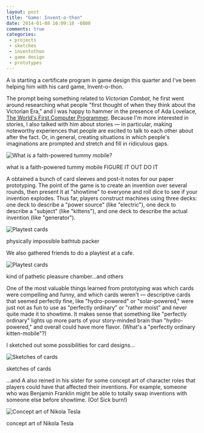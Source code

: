 ```yaml
---
layout: post
title: "Game: Invent-o-thon"
date: 2014-01-08 16:09:18 -0800
comments: true
categories: 
 - projects
 - sketches
 - inventothon
 - game design
 - prototypes
---
```


A is starting a certificate program in game design this quarter and I've been helping him with his card game, Invent-o-thon.

The prompt being something related to *Victorian Combat*, he first went around researching what people "first thought of when they think about the Victorian Era," and I was happy to hammer in the presence of Ada Lovelace, <a href="http://en.wikipedia.org/wiki/Ada_Lovelace">The World's First Computer Programmer</a>. Because I'm more interested in stories, I also talked with him about stories — in particular, making noteworthy experiences that people are excited to talk to each other about after the fact. Or, in general, creating situations in which people's imaginations are prompted and stretch and fill in ridiculous gaps.

<img class="book-cover" src="{{ root_url}}/images/inventothon/playtest1.jpg" alt="What is a faith-powered tummy mobile?"/>
<p class="caption">what is a faith-powered tummy mobile FIGURE IT OUT DO IT</p>

A obtained a bunch of card sleeves and post-it notes for our paper prototyping. The point of the game is to create an invention over several rounds, then present it at "showtime" to everyone and roll dice to see if your invention explodes. Thus far, players construct machines using three decks: one deck to describe a "power source" (like "electric"), one deck to describe a "subject" (like "kittens"), and one deck to describe the actual invention (like "generator").

<img class="book-cover" src="{{ root_url}}/images/inventothon/playtest1_cards.jpg" alt="Playtest cards"/>
<p class="caption">physically impossible bathtub packer</p>

We also gathered friends to do a playtest at a cafe.

<img class="book-cover" src="{{ root_url}}/images/inventothon/playtest2.jpg" alt="Playtest cards"/>
<p class="caption">kind of pathetic pleasure chamber...and others</p>

One of the most valuable things learned from prototyping was which cards were compelling and funny, and which cards weren't — descriptive cards that seemed perfectly fine, like "hydro-powered" or "solar-powered," were just not as fun to use as "perfectly ordinary" or "rather moist" and never quite made it to showtime. It makes sense that something like "perfectly ordinary" lights up more parts of your story-minded brain than "hydro-powered," and overall could have more flavor. (What's a "perfectly ordinary kitten-mobile"?)

I sketched out some possibilities for card designs...

<img class="book-cover" src="{{ root_url}}/images/inventothon/cardsketch.jpg" alt="Sketches of cards"/>
<p class="caption">sketches of cards</p>

...and A also reined in his sister for some concept art of character roles that players could have that affected their inventions. For example, someone who was Benjamin Franklin might be able to totally swap inventions with someone else before showtime. (Oo! Sick burn!)

<img class="book-cover" src="{{ root_url}}/images/inventothon/concept.jpg" alt="Concept art of Nikola Tesla"/>
<p class="caption">concept art of Nikola Tesla</p> 
